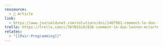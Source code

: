 ```yaml
---
ressource:
  - 📰 Article
link:
  - https://www.journaldunet.com/solutions/dsi/1487961-comment-le-duo-lennon-mccartney-a-invente-le-pair-programming/
trello: https://trello.com/c/5KYN1Si0/826-comment-le-duo-lennon-mccartney-a-invent%C3%A9-le-pair-programming
relates:
  - "[[Pair-Programming]]"
---
```

